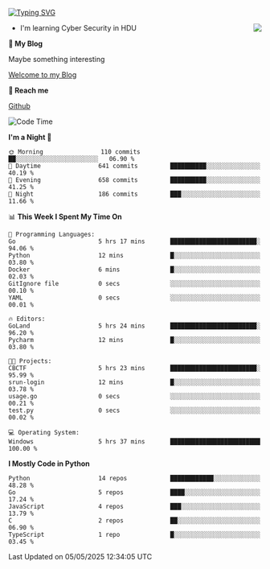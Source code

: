 [![Typing SVG](https://readme-typing-svg.herokuapp.com?font=Fira+Code&pause=1000&random=false&width=450&height=60&lines=Hello+%F0%9F%91%8B%F0%9F%8F%BB;I'm+JBNRZ)](https://git.io/typing-svg)

<a href="#">
  <img align="right" src="https://github-readme-stats.vercel.app/api?username=JBNRZ&show_icons=true&bg_color=15,f2f7fd,E0EAFC" />
</a>

- I'm learning Cyber Security in HDU

 **🌱 My Blog**

Maybe something interesting

[Welcome to my Blog](https://jbnrz.com.cn/)

 **💬 Reach me** 

[Github](https://github.com/JBNRZ)


<!--START_SECTION:waka-->
![Code Time](http://img.shields.io/badge/Code%20Time-1%2C171%20hrs%2046%20mins-blue)

**I'm a Night 🦉** 

```text
🌞 Morning                110 commits         ██░░░░░░░░░░░░░░░░░░░░░░░   06.90 % 
🌆 Daytime                641 commits         ██████████░░░░░░░░░░░░░░░   40.19 % 
🌃 Evening                658 commits         ██████████░░░░░░░░░░░░░░░   41.25 % 
🌙 Night                  186 commits         ███░░░░░░░░░░░░░░░░░░░░░░   11.66 % 
```


📊 **This Week I Spent My Time On** 

```text
💬 Programming Languages: 
Go                       5 hrs 17 mins       ████████████████████████░   94.06 % 
Python                   12 mins             █░░░░░░░░░░░░░░░░░░░░░░░░   03.80 % 
Docker                   6 mins              █░░░░░░░░░░░░░░░░░░░░░░░░   02.03 % 
GitIgnore file           0 secs              ░░░░░░░░░░░░░░░░░░░░░░░░░   00.10 % 
YAML                     0 secs              ░░░░░░░░░░░░░░░░░░░░░░░░░   00.01 % 

🔥 Editors: 
GoLand                   5 hrs 24 mins       ████████████████████████░   96.20 % 
Pycharm                  12 mins             █░░░░░░░░░░░░░░░░░░░░░░░░   03.80 % 

🐱‍💻 Projects: 
CBCTF                    5 hrs 23 mins       ████████████████████████░   95.99 % 
srun-login               12 mins             █░░░░░░░░░░░░░░░░░░░░░░░░   03.78 % 
usage.go                 0 secs              ░░░░░░░░░░░░░░░░░░░░░░░░░   00.21 % 
test.py                  0 secs              ░░░░░░░░░░░░░░░░░░░░░░░░░   00.02 % 

💻 Operating System: 
Windows                  5 hrs 37 mins       █████████████████████████   100.00 % 
```

**I Mostly Code in Python** 

```text
Python                   14 repos            ████████████░░░░░░░░░░░░░   48.28 % 
Go                       5 repos             ████░░░░░░░░░░░░░░░░░░░░░   17.24 % 
JavaScript               4 repos             ███░░░░░░░░░░░░░░░░░░░░░░   13.79 % 
C                        2 repos             ██░░░░░░░░░░░░░░░░░░░░░░░   06.90 % 
TypeScript               1 repo              █░░░░░░░░░░░░░░░░░░░░░░░░   03.45 % 
```




 Last Updated on 05/05/2025 12:34:05 UTC
<!--END_SECTION:waka-->
